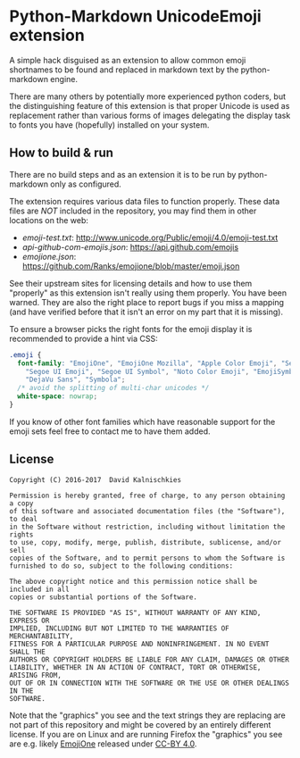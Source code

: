 # Python-Markdown UnicodeEmoji extension

A simple hack disguised as an extension to allow common emoji shortnames
to be found and replaced in markdown text by the python-markdown engine.

There are many others by potentially more experienced python coders, but the
distinguishing feature of this extension is that proper Unicode is used as
replacement rather than various forms of images delegating the display task to
fonts you have (hopefully) installed on your system.

## How to build & run

There are no build steps and as an extension it is to be run by
python-markdown only as configured.

The extension requires various data files to function properly.
These data files are *NOT* included in the repository, you may find
them in other locations on the web:

* *emoji-test.txt*: http://www.unicode.org/Public/emoji/4.0/emoji-test.txt
* *api-github-com-emojis.json*: https://api.github.com/emojis
* *emojione.json*: https://github.com/Ranks/emojione/blob/master/emoji.json

See their upstream sites for licensing details and how to use them "properly"
as this extension isn't really using them properly. You have been warned.
They are also the right place to report bugs if you miss a mapping (and have
verified before that it isn't an error on my part that it is missing).

To ensure a browser picks the right fonts for the emoji display it is recommended
to provide a hint via CSS:

```css
.emoji {
  font-family: "EmojiOne", "EmojiOne Mozilla", "Apple Color Emoji", "Segoe UI",
    "Segoe UI Emoji", "Segoe UI Symbol", "Noto Color Emoji", "EmojiSymbols",
    "DejaVu Sans", "Symbola";
  /* avoid the splitting of multi-char unicodes */
  white-space: nowrap;
}
```

If you know of other font families which have reasonable support for the emoji
sets feel free to contact me to have them added.

## License

    Copyright (C) 2016-2017  David Kalnischkies

    Permission is hereby granted, free of charge, to any person obtaining a copy
    of this software and associated documentation files (the "Software"), to deal
    in the Software without restriction, including without limitation the rights
    to use, copy, modify, merge, publish, distribute, sublicense, and/or sell
    copies of the Software, and to permit persons to whom the Software is
    furnished to do so, subject to the following conditions:

    The above copyright notice and this permission notice shall be included in all
    copies or substantial portions of the Software.

    THE SOFTWARE IS PROVIDED "AS IS", WITHOUT WARRANTY OF ANY KIND, EXPRESS OR
    IMPLIED, INCLUDING BUT NOT LIMITED TO THE WARRANTIES OF MERCHANTABILITY,
    FITNESS FOR A PARTICULAR PURPOSE AND NONINFRINGEMENT. IN NO EVENT SHALL THE
    AUTHORS OR COPYRIGHT HOLDERS BE LIABLE FOR ANY CLAIM, DAMAGES OR OTHER
    LIABILITY, WHETHER IN AN ACTION OF CONTRACT, TORT OR OTHERWISE, ARISING FROM,
    OUT OF OR IN CONNECTION WITH THE SOFTWARE OR THE USE OR OTHER DEALINGS IN THE
    SOFTWARE.


Note that the "graphics" you see and the text strings they are replacing are
not part of this repository and might be covered by an entirely different
license. If you are on Linux and are running Firefox the "graphics" you see are
e.g. likely [EmojiOne](http://emojione.com/) released under [CC-BY
4.0](https://creativecommons.org/licenses/by/4.0/).
